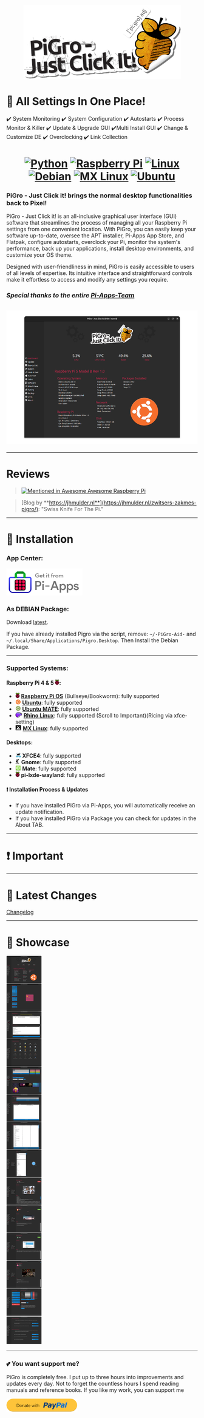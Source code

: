 <div align="center">
  <img src="https://github.com/actionschnitzel/tingsandstuff/raw/main/9/proglogo.png" alt="Bildbeschreibung">
</div>

# :bento: All Settings In One Place!

:heavy_check_mark: System Monitoring :heavy_check_mark: System Configuration :heavy_check_mark: Autostarts :heavy_check_mark: Process Monitor & Killer
:heavy_check_mark: Update & Upgrade GUI :heavy_check_mark:Multi Install GUI :heavy_check_mark: Change & Customize DE :heavy_check_mark: Overclocking
:heavy_check_mark: Link Collection

<h1 align="center">
  <a href="https://example.com/python"><img src="https://img.shields.io/badge/python-3670A0?style=for-the-badge&logo=python&logoColor=ffdd54" alt="Python"></a>
  <a href="https://example.com/raspberry-pi"><img src="https://img.shields.io/badge/-RaspberryPi-C51A4A?style=for-the-badge&logo=Raspberry-Pi" alt="Raspberry Pi"></a>
  <a href="https://example.com/linux"><img src="https://img.shields.io/badge/Linux-FCC624?style=for-the-badge&logo=linux&logoColor=black" alt="Linux"></a>
  <a href="https://example.com/debian"><img src="https://img.shields.io/badge/Debian-D70A53?style=for-the-badge&logo=debian&logoColor=white" alt="Debian"></a>
  <a href="https://example.com/mx-linux"><img src="https://img.shields.io/badge/-MX%20Linux-%23000000?style=for-the-badge&logo=MXlinux&logoColor=white" alt="MX Linux"></a>
  <a href="https://example.com/ubuntu"><img src="https://img.shields.io/badge/Ubuntu-E95420?style=for-the-badge&logo=ubuntu&logoColor=white" alt="Ubuntu"></a>
</h1>

### PiGro - Just Click it! brings the normal desktop functionalities back to Pixel!

PiGro - Just Click it! is an all-inclusive graphical user interface (GUI) software that streamlines the process of managing all your Raspberry Pi settings from one convenient location. With PiGro, you can easily keep your software up-to-date, oversee the APT installer, Pi-Apps App Store, and Flatpak, configure autostarts, overclock your Pi, monitor the system's performance, back up your applications, install desktop environments, and customize your OS theme.

Designed with user-friendliness in mind, PiGro is easily accessible to users of all levels of expertise. Its intuitive interface and straightforward controls make it effortless to access and modify any settings you require.


### **_Special thanks to the entire [Pi-Apps-Team](https://github.com/Botspot/pi-apps)_**

## ![HEADER2](https://github.com/actionschnitzel/tingsandstuff/blob/main/pigro_24_gihub.png?raw=true)

---

# Reviews
> [![Mentioned in Awesome Awesome Raspberry Pi](https://awesome.re/mentioned-badge-flat.svg)](https://github.com//thibmaek/awesome-raspberry-pi?tab=readme-ov-file)


> [Blog by **https://jhmulder.nl**](https://jhmulder.nl/zwitsers-zakmes-pigro/): "Swiss Knife For The Pi."

---

# :floppy_disk: Installation

### App Center:

[![badge](https://github.com/Botspot/pi-apps/blob/master/icons/badge-light.png?raw=true)](https://github.com/Botspot/pi-apps)

### As DEBIAN Package:

Download [latest](https://github.com/actionschnitzel/PiGro-Aid-/releases).

If you have already installed Pigro via the script, remove: `~/-PiGro-Aid-` and `~/.local/Share/Applications/Pigro.Desktop`. Then Install the Debian Package.

---

### Supported Systems:

#### Raspberry Pi 4 & 5 <img src="https://raw.githubusercontent.com/actionschnitzel/PiGro-Aid-/data/Distros/Raspberry_Pi_Logo.svg" height="14">:

- <img src="https://raw.githubusercontent.com/actionschnitzel/PiGro-Aid-/data/Distros/Raspberry_Pi_Logo.svg" height="14"> [**Raspberry Pi OS**](https://www.raspberrypi.com/software/operating-systems/) (Bullseye/Bookworm): <span style="color:var(--success-dark);">fully supported</span>
- <img src="https://raw.githubusercontent.com/actionschnitzel/PiGro-Aid-/data/Distros/UbuntuCoF.svg" height="14"> [**Ubuntu**](https://ubuntu.com/download/raspberry-pi): <span style="color:var(--success-dark);">fully supported</span>
- <img src="https://raw.githubusercontent.com/actionschnitzel/PiGro-Aid-/data/Distros/Ubuntu_MATE_rondel_logo.svg" height="14"> [**Ubuntu MATE**](https://ubuntu-mate.org/download/): <span style="color:var(--warn-dark);">fully supported</span>
- <img src="https://raw.githubusercontent.com/actionschnitzel/tingsandstuff/f903f9ce59da1419b02664fd416e546cb66e7793/rhino.svg" height="14"> [**Rhino Linux**](https://rhinolinux.org/): <span style="color:var(--warn-dark);">fully supported (Scroll to Important)(Ricing via xfce-setting)</span>
- <img src="https://raw.githubusercontent.com/actionschnitzel/PiGro-Aid-/data/Distros/MX_Linux_logo.svg" height="14"> [**MX Linux**](https://mxlinux.org/): <span style="color:var(--warn-dark);">fully supported</span>

#### Desktops:

- <img src="https://raw.githubusercontent.com/actionschnitzel/PiGro-Aid-/data/Distros/Xfce_logo.svg" height="14"> **XFCE4**: <span style="color:var(--warn-dark);">fully supported</span>
- <img src="https://raw.githubusercontent.com/actionschnitzel/PiGro-Aid-/data/Distros/Gnomelogo.svg" height="14"> **Gnome**: <span style="color:var(--warn-dark);">fully supported</span>
- <img src="https://raw.githubusercontent.com/actionschnitzel/PiGro-Aid-/data/Distros/Mate-logo.svg" height="14"> **Mate**: <span style="color:var(--warn-dark);">fully supported</span>
- <img src="https://raw.githubusercontent.com/actionschnitzel/PiGro-Aid-/data/Distros/Raspberry_Pi_Logo.svg" height="14"> **pi-lxde-wayland**: <span style="color:var(--warn-dark);">fully supported</span>

#### :exclamation: Installation Process & Updates

- If you have installed PiGro via Pi-Apps, you will automatically receive an update notification.
- If you have installed PiGro via Package you can check for updates in the About TAB.

---

# :exclamation: Important



---

# :hamburger: Latest Changes

[Changelog](https://github.com/actionschnitzel/PiGro-Aid-/wiki/Change-Log)

---

# :doughnut: Showcase

![GUI](https://github.com/actionschnitzel/tingsandstuff/blob/main/24_showcase.png?raw=true)

---

### :two_hearts: You want support me?

PiGro is completely free. I put up to three hours into improvements and updates every day. Not to forget the countless hours I spend reading manuals and reference books. If you like my work, you can support me

[![badge](https://github.com/actionschnitzel/tingsandstuff/blob/main/PayPal_donation.png?raw=true)](https://www.paypal.com/paypalme/actionschnitzel)
